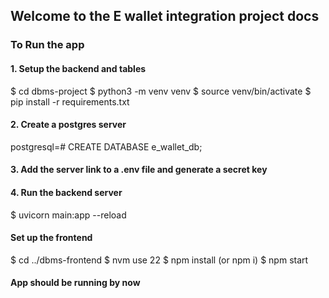 ## Welcome to the E wallet integration project docs

### To Run the app

#### 1. Setup the backend and tables
$ cd dbms-project
$ python3 -m venv venv
$ source venv/bin/activate
$ pip install -r requirements.txt

#### 2. Create a postgres server
postgresql=# CREATE DATABASE e_wallet_db;

#### 3. Add the server link to a .env file and generate a secret key


#### 4. Run the backend server
$ uvicorn main:app --reload

#### Set up the frontend
$ cd ../dbms-frontend
$ nvm use 22
$ npm install (or npm i)
$ npm start

#### App should be running by now